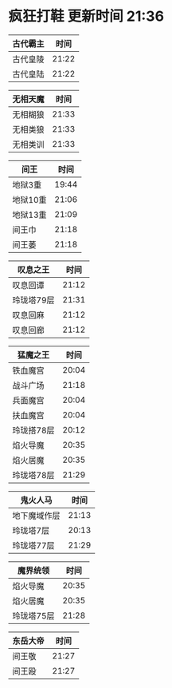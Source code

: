 # 疯狂打鞋 更新时间 21:36

| 古代霸主   | 时间    |
|--------|-------|
| 古代皇陵 | 21:22 |
| 古代皇陆 | 21:22 |

| 无相天魔   | 时间    |
|--------|-------|
| 无相糊狼 | 21:33 |
| 无相类狼 | 21:33 |
| 无相类训 | 21:33 |

| 间王   | 时间    |
|--------|-------|
| 地狱3重 | 19:44 |
| 地狱10重 | 21:06 |
| 地狱13重 | 21:09 |
| 间王巾 | 21:18 |
| 间王萎 | 21:18 |

| 叹息之王   | 时间    |
|--------|-------|
| 叹息回谭 | 21:12 |
| 玲珑塔79层 | 21:31 |
| 叹息回麻 | 21:12 |
| 叹息回廊 | 21:12 |

| 猛魔之王   | 时间    |
|--------|-------|
| 铁血魔宫 | 20:04 |
| 战斗广场 | 21:18 |
| 兵面魔宫 | 20:04 |
| 扶血魔宫 | 20:04 |
| 玲珑搭78层 | 20:12 |
| 焰火导魔 | 20:35 |
| 焰火居魔 | 20:35 |
| 玲珑塔78层 | 21:29 |

| 鬼火人马   | 时间    |
|--------|-------|
| 地下魔域作层 | 21:13 |
| 玲珑塔7层 | 20:13 |
| 玲珑塔77层 | 21:29 |

| 魔界统领   | 时间    |
|--------|-------|
| 焰火导魔 | 20:35 |
| 焰火居魔 | 20:35 |
| 玲珑塔75层 | 21:28 |

| 东岳大帝   | 时间    |
|--------|-------|
| 间王敬 | 21:27 |
| 间王殴 | 21:27 |